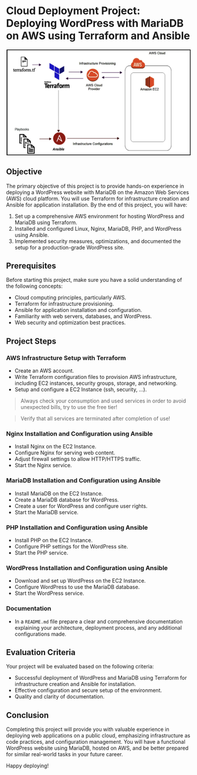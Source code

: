 # Cloud Deployment Project: Deploying WordPress with MariaDB on AWS using Terraform and Ansible

![Cloud Deployment](./resources/architecture.png)

## Objective

The primary objective of this project is to provide hands-on experience in deploying a WordPress website with MariaDB on the Amazon Web Services (AWS) cloud platform. You will use Terraform for infrastructure creation and Ansible for application installation. By the end of this project, you will have:

1. Set up a comprehensive AWS environment for hosting WordPress and MariaDB using Terraform.
2. Installed and configured Linux, Nginx, MariaDB, PHP, and WordPress using Ansible.
3. Implemented security measures, optimizations, and documented the setup for a production-grade WordPress site.

## Prerequisites

Before starting this project, make sure you have a solid understanding of the following concepts:

- Cloud computing principles, particularly AWS.
- Terraform for infrastructure provisioning.
- Ansible for application installation and configuration.
- Familiarity with web servers, databases, and WordPress.
- Web security and optimization best practices.

## Project Steps

### AWS Infrastructure Setup with Terraform

- Create an AWS account.
- Write Terraform configuration files to provision AWS infrastructure, including EC2 instances, security groups, storage, and networking.
- Setup and configure a EC2 Instance (ssh, security, ...).

> Always check your consumption and used services in order to avoid unexpected bills, try to use the free tier!

> Verify that all services are terminated after completion of use!

### Nginx Installation and Configuration using Ansible

- Install Nginx on the EC2 Instance.
- Configure Nginx for serving web content.
- Adjust firewall settings to allow HTTP/HTTPS traffic.
- Start the Nginx service.

### MariaDB Installation and Configuration using Ansible

- Install MariaDB on the EC2 Instance.
- Create a MariaDB database for WordPress.
- Create a user for WordPress and configure user rights.
- Start the MariaDB service.

### PHP Installation and Configuration using Ansible

- Install PHP on the EC2 Instance.
- Configure PHP settings for the WordPress site.
- Start the PHP service.

### WordPress Installation and Configuration using Ansible

- Download and set up WordPress on the EC2 Instance.
- Configure WordPress to use the MariaDB database.
- Start the WordPress service.

### Documentation

- In a `README.md` file prepare a clear and comprehensive documentation explaining your architecture, deployment process, and any additional configurations made.

## Evaluation Criteria

Your project will be evaluated based on the following criteria:

- Successful deployment of WordPress and MariaDB using Terraform for infrastructure creation and Ansible for installation.
- Effective configuration and secure setup of the environment.
- Quality and clarity of documentation.

## Conclusion

Completing this project will provide you with valuable experience in deploying web applications on a public cloud, emphasizing infrastructure as code practices, and configuration management. You will have a functional WordPress website using MariaDB, hosted on AWS, and be better prepared for similar real-world tasks in your future career.

Happy deploying!